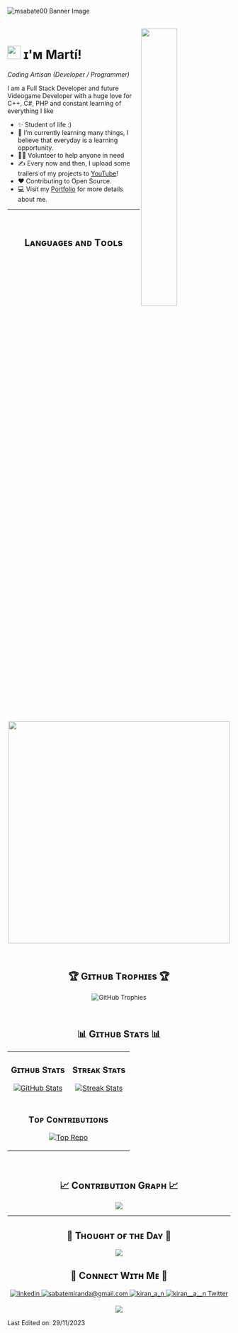<!--Banner-->
![msabate00 Banner Image](https://github.com/user-attachments/assets/33d76fc1-a10b-48fe-8a35-bc9aa28e9523)

<br>

<!--Night Owl image-->
<div>
  <img align="right" width="40%" src="https://owlbertsio-resized.s3.amazonaws.com/simple-computer.png.full.png">
</div>

<!--Header Name-->
# <img src="https://emojis.slackmojis.com/emojis/images/1643516353/23909/meow_googly_party.gif?1643516353" width="30"/> ɪ'ᴍ Martí! 
*Coding Artisan (Developer / Programmer)*
<br /> 

<!--Start Intro-->               
<p align="left">I am a Full Stack Developer and future Videogame Developer with a huge love for C++, C#, PHP and constant learning of everything I like </p>

- ✨ Student of life :)
- 🌱 I’m currently learning many things, I believe that everyday is a learning opportunity.
- 💁‍♂️ Volunteer to help anyone in need
- ✍ Every now and then, I upload some trailers of my projects to [YouTube](https://www.youtube.com/@aitramkg6244/videos)!
- ❤ Contributing to Open Source.
- 💻 Visit my [Portfolio](https://msabate00.github.io/) for more details about me.
<!--End Intro-->

<!--Profile Count Badge-->
<!--
<p align="left">
  <img src="https://komarev.com/ghpvc/?username=Kiran1689&label=Profile%20views&color=770677&style=for-the-badge&logo=star" alt="Kiran1689" style="padding-right:20px;" />
</p>
-->
---
<br />

<!--Languages and Tools Section-->       
<h2 align="center">Lᴀɴɢᴜᴀɢᴇs ᴀɴᴅ Tᴏᴏʟs</h2> 
<p align="center">
<!--<img width="500px"  src="https://skillicons.dev/icons?i=py,java,js,html,css,php,unity,express,django,md,solidity,postgres,mongo,git,vscode,docker,aws,postman,supabase,linux&perline=10"  />-->
<img width="500px"  src="https://skillicons.dev/icons?i=c,cs,cpp,java,js,py,html,css,php,dotnet,unity,unreal,godot,github,laravel,wordpress,visualstudio,vscode,linux,windows,mysql,mongodb,ps,ai,figma,raspberrypi,&perline=10"  />
</p>
<br />


<!--Trophies Section-->   
<h2 align="center">🏆 Gɪᴛʜᴜʙ Tʀᴏᴘʜɪᴇs 🏆</h2>
<p align="center">
 <!-- <a href="https://github.com/Kiran1689/github-profile-trophy">-->
  <a>
    <img src="https://github-profile-trophy.vercel.app/?username=msabate00&row=2&column=6&margin-w=20&margin-h=20" alt="GitHub Trophies">
  </a>
</p>
<br />

<!--Github stats Table--> 
<h2 align="center">📊 Gɪᴛʜᴜʙ Sᴛᴀᴛs 📊</h2>

<table width="100%">
  <tr>
    <td width="50%">
      <h3 align="center"><strong>Gɪᴛʜᴜʙ Sᴛᴀᴛs</strong></h3>
      <p align="center">
        <a href="https://github.com/msabate00">
          <img align="center" src="https://github-readme-stats.vercel.app/api?username=msabate00&count_private=true&show_icons=true&theme=nightowl" alt="GitHub Stats" />
        </a>
      </p>
    </td>
    <td width="50%">
      <h3 align="center"><strong>Sᴛʀᴇᴀᴋ Sᴛᴀᴛs</strong></h3>
      <p align="center">
        <a href="https://github.com/msabate00">
          <img align="center" src="https://streak-stats.demolab.com?user=msabate00&theme=nightowl" alt="Streak Stats" />
        </a>
      </p>
    </td>
  </tr>
  <tr>
    <td colspan="2" width="100%">
      <h3 align="center"><strong>Tᴏᴘ Cᴏɴᴛʀɪʙᴜᴛɪᴏɴs</strong></h3>
      <p align="center">
        <a href="https://github.com/msabate00">
          <img align="center" src="https://github-contributor-stats.vercel.app/api?username=msabate00&limit=3&theme=nightowl&show_owner=true&combine_all_yearly_contributions=true" alt="Top Repo" />
        </a>
      </p>
    </td>
  </tr>
</table>
<br />

<!--Contribution Graph-->
<h2 align="center">📈 Cᴏɴᴛʀɪʙᴜᴛɪᴏɴ Gʀᴀᴘʜ 📈</h2>
<div align="center">
    <img src="https://github-readme-activity-graph.vercel.app/graph?username=msabate00&bg_color=011627&color=79d3c3&line=c792ea&point=ffeb95&area=true&hide_border=false" border-radius="15">
</div>

---

<!--Dynamic Quote card updated everyday at 12 PM--> 
<h2 align="center">🌟 Tʜᴏᴜɢʜᴛ ᴏғ ᴛʜᴇ Dᴀʏ 🌟</h2>

<!--STARTS_HERE_QUOTE_CARD-->
<p align="center">
    <img src="https://readme-daily-quotes.vercel.app/api?author=Yanni&quote=Music%20is%20like%20creating%20an%20emotional%20painting.%20The%20sounds%20are%20the%20colors.&theme=dark&bg_color=011627&author_color=ffeb95">
</p>
<!--ENDS_HERE_QUOTE_CARD-->


<!--Contact Section--> 

<h2 align="center">🤝 Cᴏɴɴᴇᴄᴛ Wɪᴛʜ Mᴇ 🤝 </h2>
<div align="center">
 <a href="https://msabate00.github.io/assets/png/linkedin-ico.png" target="_blank">
<img src=https://img.shields.io/badge/linkedin-%231E77B5.svg?&style=for-the-badge&logo=linkedin&logoColor=white alt=linkedin style="margin-bottom: 5px;" />
</a>
  
<a href="mailto:sabatemiranda@gmail.com" target="_blank">
<img src="https://img.shields.io/badge/Gmail-D14836?style=for-the-badge&logo=gmail&logoColor=white" alt=sabatemiranda@gmail.com mail style="margin-bottom: 5px;" />
</a>

<a href="https://msabate00.github.io/assets/png/insta-ico.png" target="_blank">
<img src=https://img.shields.io/badge/Instagram-E4405F?style=for-the-badge&logo=instagram&logoColor=white alt=kiran_a_n Instagram style="margin-bottom: 5px;" />
</a>

<a href="https://msabate00.github.io/assets/png/twitter-ico.png" target="_blank">
<img src="https://img.shields.io/badge/Twitter-1DA1F2?style=for-the-badge&logo=twitter&logoColor=white" alt="kiran__a__n Twitter" style="margin-bottom: 5px;" />
</a>
</div>

<!--Footer--> 
<p align="center">
  <img src="https://capsule-render.vercel.app/api?type=waving&color=gradient&height=65&section=footer"/>
</p>

Last Edited on: 29/11/2023
